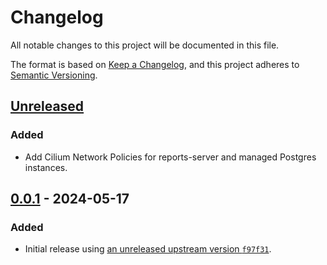 # Changelog

All notable changes to this project will be documented in this file.

The format is based on [Keep a Changelog](https://keepachangelog.com/en/1.0.0/),
and this project adheres to [Semantic Versioning](https://semver.org/spec/v2.0.0.html).

## [Unreleased]

### Added

- Add Cilium Network Policies for reports-server and managed Postgres instances.

## [0.0.1] - 2024-05-17

### Added

- Initial release using [an unreleased upstream version `f97f31`](https://github.com/kyverno/reports-server/tree/f97f31a8db43d1b70a8ab903b0e11d61679ae75e).

[Unreleased]: https://github.com/giantswarm/reports-server-app/compare/v0.0.1...HEAD
[0.0.1]: https://github.com/giantswarm/reports-server-app/releases/tag/v0.0.1
